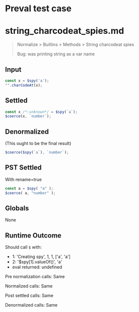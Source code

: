 # Preval test case

# string_charcodeat_spies.md

> Normalize > Builtins > Methods > String charcodeat spies
>
> Bug: was printing string as a var name

## Input

`````js filename=intro
const x = $spy('a');
"".charCodeAt(x);
`````


## Settled


`````js filename=intro
const x /*:unknown*/ = $spy(`a`);
$coerce(x, `number`);
`````


## Denormalized
(This ought to be the final result)

`````js filename=intro
$coerce($spy(`a`), `number`);
`````


## PST Settled
With rename=true

`````js filename=intro
const a = $spy( "a" );
$coerce( a, "number" );
`````


## Globals


None


## Runtime Outcome


Should call `$` with:
 - 1: 'Creating spy', 1, 1, ['a', 'a']
 - 2: '$spy[1].valueOf()', 'a'
 - eval returned: undefined

Pre normalization calls: Same

Normalized calls: Same

Post settled calls: Same

Denormalized calls: Same

